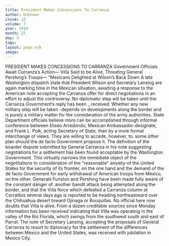 ```yaml
---
title: President Makes Concessions To Carranza
author: Unknown
issue: 12
volume: 7
year: 1916
month: 27
day: V
tags:
layout: page.njk
image:
---
```

PRESIDENT MAKES CONCESSIONS TO CARRANZA    Government Officials Await Curranza’s Action— Villa Said to be Alive, Threating General Pershing’s Troops— “Mexicans Delighted at Wilson’s Back Down       A late Washington dispatch state that President Wilson and Secretary Lansing are again marking time in the Mexican situation, awaiting a response to the American note accepting the Carranza offer for direct negotiations in an effort to adjust the controversy. No diplomatic step will be taken until the Carranza Government’s reply has been _ received. Whether any new military step will be taken -depends on developments along the border and is purely a military matter for the consideration of the army authorities.       State Department officials believe more can be accomplished through informal conference between Eliseo Arredondo, Mexican Ambassador-designate, and Frank L. Polk, acting Secretary of State, than by a more formal interchange of views. They are willing to accede, however, to. some other plan should the de facto Government propose it.       The definition of the boarder dispute submitted by General Carranza in his note suggesting negotiations for a settlement has been found acceptable by the Washington Government. This virtually narrows the immediate object of the negotitations to consideration of the “reasonable” anxiety-of the United States for the security of its frontier, on the one hand and the demand of the de facto Government for early withdrawal of American troops from Mexico, on the other.       Generals Funston and Pershing have been made fully aware of the constant danger of. another bandit attack being attempted along the border, and that the Villa force which defeated a Carranza column at Corralitos several days ago is reported to be heading northeastward over the Chihuahua desert toward Ojinaga or Bouquillas.       No official here now doubts that Villa is alive. From a dozen creditable sources since Monday information has been received indicating that Villa was operating in the valley of the Rio Florida, which swings from the southwest south and east of Parral.       The note of Secretary Lansing, accepting the proposals of General Carranza to resort to diplomacy for the settlement of the differences between Mexico and the United States, was received with jubilation in Mexico City.      


